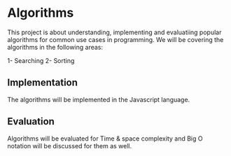 # Algorithms
This project is about understanding, implementing and evaluatiing popular algorithms for common use cases in programming. We will be covering the algorithms in the following areas:

1- Searching
2- Sorting


## Implementation
The algorithms will be implemented in the Javascript language. 


## Evaluation
Algorithms will be evaluated for Time & space complexity and Big O notation will be discussed for them as well.
